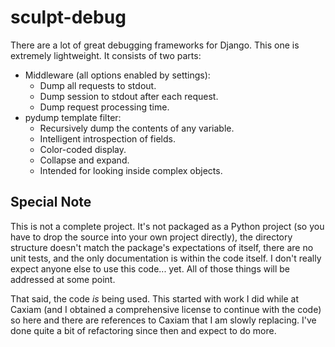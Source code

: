 sculpt-debug
============

There are a lot of great debugging frameworks for Django. This one is extremely lightweight. It consists of two parts:

* Middleware (all options enabled by settings):
    * Dump all requests to stdout.
    * Dump session to stdout after each request.
    * Dump request processing time.
* pydump template filter:
    * Recursively dump the contents of any variable.
    * Intelligent introspection of fields.
    * Color-coded display.
    * Collapse and expand.
    * Intended for looking inside complex objects.

Special Note
------------

This is not a complete project. It's not packaged as a Python project (so you have to drop the source into your own project directly), the directory structure doesn't match the package's expectations of itself, there are no unit tests, and the only documentation is within the code itself. I don't really expect anyone else to use this code... yet. All of those things will be addressed at some point.

That said, the code _is_ being used. This started with work I did while at Caxiam (and I obtained a comprehensive license to continue with the code) so here and there are references to Caxiam that I am slowly replacing. I've done quite a bit of refactoring since then and expect to do more.

